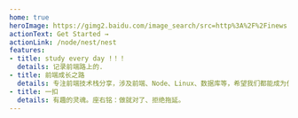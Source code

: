 ```yaml
---
home: true
heroImage: https://gimg2.baidu.com/image_search/src=http%3A%2F%2Finews.gtimg.com%2Fnewsapp_bt%2F0%2F13027921094%2F1000.jpg&refer=http%3A%2F%2Finews.gtimg.com&app=2002&size=f9999,10000&q=a80&n=0&g=0n&fmt=auto?sec=1655347858&t=aac8b09a4a6231012cb5bcd8793c1c25
actionText: Get Started →
actionLink: /node/nest/nest
features:
- title: study every day !！！
  details: 记录前端路上的.
- title: 前端成长之路
  details: 专注前端技术栈分享，涉及前端、Node、Linux、数据库等，希望我们都能成为优秀的全栈开发工程师
- title: 一扣
  details: 有趣的灵魂。座右铭：做就对了、拒绝拖延。
---
```


